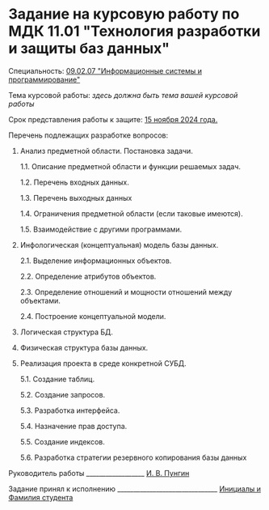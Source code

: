 # Задание на курсовую работу по МДК 11.01 "Технология разработки и защиты баз данных"

[comment]: # (Комментарий: задание на курсовую работу заполняется студентом самостоятельно на основе темы его работы, изучаемых вопросов, срока представления работы к защите)

Специальность: <ins> 09.02.07 "Информационные системы и программирование"  </ins>

Тема курсовой работы: _здесь должна быть тема вашей курсовой работы_ 

[comment]: # (Комментарий: в строке выше впишите название темы своей курсовой работы)

Срок представления работы к защите: <ins> 15 ноября 2024 года. </ins>

Перечень подлежащих разработке вопросов:

[comment]: # (Комментарий: перечень вопросов перерабатывается студентом исходя из его темы)

1. Анализ предметной области. Постановка задачи.

    1.1. Описание предметной области и функции решаемых задач.

    1.2. Перечень входных данных.

    1.3. Перечень выходных данных

    1.4. Ограничения предметной области (если таковые имеются).

    1.5. Взаимодействие с другими программами.

3. Инфологическая (концептуальная) модель базы данных.

    2.1. Выделение информационных объектов.

    2.2. Определение атрибутов объектов.

    2.3. Определение отношений и мощности отношений между объектами.

    2.4. Построение концептуальной модели.

4. Логическая структура БД.

5. Физическая структура базы данных.

6. Реализация проекта в среде конкретной СУБД.

    5.1. Создание таблиц.

    5.2. Создание запросов.

    5.3. Разработка интерфейса.

    5.4. Назначение прав доступа.

    5.5. Создание индексов.

    5.6. Разработка стратегии резервного копирования базы данных


Руководитель работы __________________ <ins> И. В. Пунгин </ins>

Задание принял к исполнению _______________________________ <ins> Инициалы и Фамилия студента

[comment]: # (Комментарий: Инициалы и Фамилия студента должны быть заменены студентом на свои инициалы и фамилию.)


